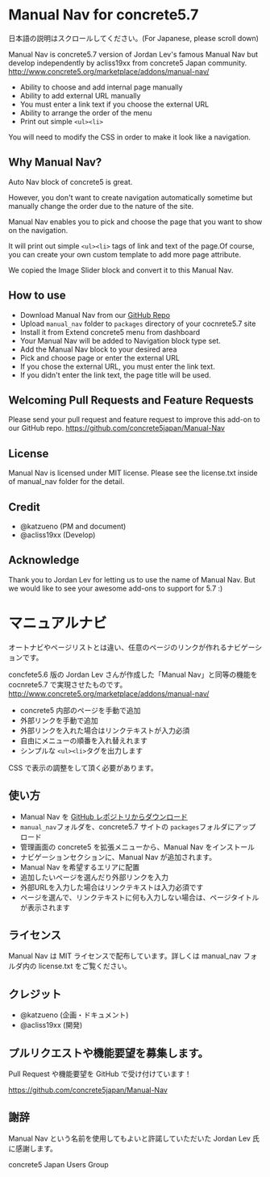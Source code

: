 # Manual Nav for concrete5.7

日本語の説明はスクロールしてください。(For Japanese, please scroll down)

Manual Nav is concrete5.7 version of Jordan Lev's famous Manual Nav but develop independently by acliss19xx from concrete5 Japan community.
http://www.concrete5.org/marketplace/addons/manual-nav/

- Ability to choose and add internal page manually
- Ability to add external URL manually
- You must enter a link text if you choose the external URL
- Ability to arrange the order of the menu
- Print out simple `<ul><li>`

You will need to modify the CSS in order to make it look like a navigation.

## Why Manual Nav?

Auto Nav block of concrete5 is great.

However, you don't want to create navigation automatically sometime but manually change the order due to the nature of the site.

Manual Nav enables you to pick and choose the page that you want to show on the navigation.

It will print out simple `<ul><li>` tags of link and text of the page.Of course, you can create your own custom template to add more page attribute.

We copied the Image Slider block and convert it to this Manual Nav.

## How to use

- Download Manual Nav from our [GitHub Repo](https://github.com/concrete5japan/Manual-Nav/archive/master.zip)
- Upload `manual_nav` folder to `packages` directory of your cocnrete5.7 site
- Install it from Extend concrete5 menu from dashboard
- Your Manual Nav will be added to Navigation block type set.
- Add the Manual Nav block to your desired area
- Pick and choose page or enter the external URL
- If you chose the external URL, you must enter the link text.
- If you didn't enter the link text, the page title will be used.

## Welcoming Pull Requests and Feature Requests

Please send your pull request and feature request to improve this add-on to our GitHub repo.
https://github.com/concrete5japan/Manual-Nav

## License

Manual Nav is licensed under MIT license. Please see the license.txt inside of manual_nav folder for the detail.

## Credit

- @katzueno (PM and document)
- @acliss19xx (Develop)

## Acknowledge

Thank you to Jordan Lev for letting us to use the name of Manual Nav. But we would like to see your awesome add-ons to support for 5.7 :)


# マニュアルナビ

オートナビやページリストとは違い、任意のページのリンクが作れるナビゲーションです。

concfete5.6 版の Jordan Lev さんが作成した「Manual Nav」と同等の機能を cocnrete5.7 で実現させたものです。
http://www.concrete5.org/marketplace/addons/manual-nav/

- concrete5 内部のページを手動で追加
- 外部リンクを手動で追加
- 外部リンクを入れた場合はリンクテキストが入力必須
- 自由にメニューの順番を入れ替えれます
- シンプルな `<ul><li>`タグを出力します

CSS で表示の調整をして頂く必要があります。

## 使い方

- Manual Nav を [GitHub レポジトリからダウンロード](https://github.com/concrete5japan/Manual-Nav/archive/master.zip)
- `manual_nav`フォルダを、concrete5.7 サイトの `packages`フォルダにアップロード
- 管理画面の concrete5 を拡張メニューから、Manual Nav をインストール
- ナビゲーションセクションに、Manual Nav が追加されます。
- Manual Nav を希望するエリアに配置
- 追加したいページを選んだり外部リンクを入力
- 外部URLを入力した場合はリンクテキストは入力必須です
- ページを選んで、リンクテキストに何も入力しない場合は、ページタイトルが表示されます

## ライセンス

Manual Nav は MIT ライセンスで配布しています。詳しくは manual_nav フォルダ内の license.txt をご覧ください。

## クレジット

- @katzueno (企画・ドキュメント)
- @acliss19xx (開発)


## プルリクエストや機能要望を募集します。

Pull Request や機能要望を GitHub で受け付けています！

https://github.com/concrete5japan/Manual-Nav

## 謝辞

Manual Nav という名前を使用してもよいと許諾していただいた Jordan Lev 氏に感謝します。

concrete5 Japan Users Group
